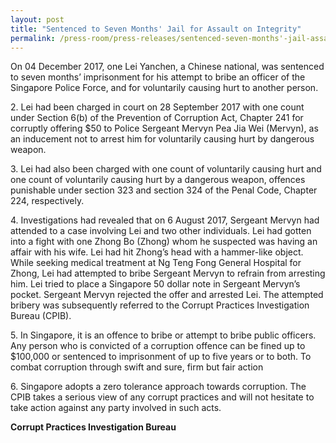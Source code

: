 ```yaml
---
layout: post
title: "Sentenced to Seven Months' Jail for Assault on Integrity"
permalink: /press-room/press-releases/sentenced-seven-months'-jail-assault-integrity/
---
```


On 04 December 2017, one Lei Yanchen, a Chinese national, was sentenced to seven months’ imprisonment for his attempt to bribe an officer of the Singapore Police Force, and for voluntarily causing hurt to another person.

2\. Lei had been charged in court on 28 September 2017 with one count under Section 6(b) of the Prevention of Corruption Act, Chapter 241 for corruptly offering $50 to Police Sergeant Mervyn Pea Jia Wei (Mervyn), as an inducement not to arrest him for voluntarily causing hurt by dangerous weapon.

3\. Lei had also been charged with one count of voluntarily causing hurt and one count of voluntarily causing hurt by a dangerous weapon, offences punishable under section 323 and section 324 of the Penal Code, Chapter 224, respectively.

4\. Investigations had revealed that on 6 August 2017, Sergeant Mervyn had attended to a case involving Lei and two other individuals. Lei had gotten into a fight with one Zhong Bo (Zhong) whom he suspected was having an affair with his wife. Lei had hit Zhong’s head with a hammer-like object. While seeking medical treatment at Ng Teng Fong General Hospital for Zhong, Lei had attempted to bribe Sergeant Mervyn to refrain from arresting him. Lei tried to place a Singapore 50 dollar note in Sergeant Mervyn’s pocket. Sergeant Mervyn rejected the offer and arrested Lei. The attempted bribery was subsequently referred to the Corrupt Practices Investigation Bureau (CPIB).

5\. In Singapore, it is an offence to bribe or attempt to bribe public officers. Any person who is convicted of a corruption offence can be fined up to $100,000 or sentenced to imprisonment of up to five years or to both.
To combat corruption through swift and sure, firm but fair action

6\. Singapore adopts a zero tolerance approach towards corruption. The CPIB takes a serious view of any corrupt practices and will not hesitate to take action against any party involved in such acts.

**Corrupt Practices Investigation Bureau**

